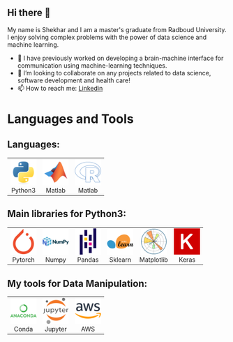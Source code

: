 ## Hi there 👋
My name is Shekhar and I am a master's graduate from Radboud University. I enjoy solving complex problems with the power of data science and machine learning.

- 🔭 I have previously worked on developing a brain-machine interface for communication using machine-learning techniques.
- 👯 I’m looking to collaborate on any projects related to data science, software development and health care!
- 📫 How to reach me: [Linkedin](https://www.linkedin.com/in/shekharnarayanan?lipi=urn%3Ali%3Apage%3Ad_flagship3_messaging_conversation_detail%3B95jvCMN3T%2BGBzXNO6egxxQ%3D%3D)

# Languages and Tools

## Languages:
<table>
  <tr>
    <td align="center">
      <img src="https://github.com/devicons/devicon/blob/master/icons/python/python-original.svg" width="60" height="60" alt="Python" />
      <br>Python3
    <td align="center">
      <img src="https://github.com/devicons/devicon/blob/master/icons/matlab/matlab-original.svg" width="60" height="60" alt="Matlab" />
      <br>Matlab
    </td>
    <td align="center">
  <img src="https://github.com/devicons/devicon/blob/master/icons/r/r-line.svg" width="60" height="60" alt="Matlab" />
  <br>Matlab
  </td>
  </tr>
</table>

## Main libraries for Python3:
<table>
  <tr>
    <td align="center">
      <img src="https://github.com/devicons/devicon/blob/master/icons/pytorch/pytorch-original.svg" width="60" height="60" alt="Pytorch" />
      <br>Pytorch
    </td>
    <td align="center">
      <img src="https://github.com/devicons/devicon/blob/master/icons/numpy/numpy-original-wordmark.svg" width="60" height="60" alt="Numpy" />
      <br>Numpy
    </td>
    <td align="center">
      <img src="https://github.com/devicons/devicon/blob/master/icons/pandas/pandas-original.svg" width="60" height="60" alt="Pandas" />
      <br>Pandas
    </td>
    <td align="center">
      <img src="https://github.com/devicons/devicon/blob/master/icons/scikitlearn/scikitlearn-original.svg" width="60" height="60" alt="Sklearn" />
      <br>Sklearn
    </td>
    <td align="center">
      <img src="https://github.com/devicons/devicon/blob/master/icons/matplotlib/matplotlib-original.svg" width="60" height="60" alt="Matplotlib" />
      <br>Matplotlib
    </td>
    <td align="center">
      <img src="https://github.com/devicons/devicon/blob/master/icons/keras/keras-original.svg" width="60" height="60" alt="Keras" />
      <br>Keras
    </td>
  </tr>
</table>

## My tools for Data Manipulation:
<table>
  <tr>
    <td align="center">
      <img src="https://github.com/devicons/devicon/blob/master/icons/anaconda/anaconda-original-wordmark.svg" width="60" height="60" alt="Anaconda" />
      <br>Conda
    </td>
    <td align="center">
      <img src="https://github.com/devicons/devicon/blob/master/icons/jupyter/jupyter-original-wordmark.svg" width="60" height="60" alt="Jupyter" />
      <br>Jupyter
    </td>
    <td align="center">
      <img src="https://github.com/devicons/devicon/blob/master/icons/amazonwebservices/amazonwebservices-original-wordmark.svg" width="60" height="60" alt="AWS" />
      <br>AWS
  </tr>
</table>
